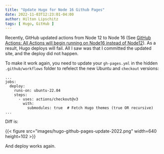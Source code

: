 ```yaml
---
title: "Update Hugo for Node 16 Github Pages"
date: 2022-11-03T12:23:01-04:00
author: Hilton Lipschitz
tags: [ Hugo, GitHub ]
---
```


Recently, GitHub updated actions from Node 12 to Node 16 (See [GitHub Actions: All Actions will begin running on Node16 instead of Node12](https://github.blog/changelog/2022-09-22-github-actions-all-actions-will-begin-running-on-node16-instead-of-node12/)). As a result, Hugo deploys will fail. All I saw was that I committed the updated site, and the deploy did not happen.

To make it work again, you need to update your `gh-pages.yml` in the hidden `.github/workflows` folder to refelect the new Ubuntu and `checkout` versions:

```
...
jobs:
  deploy:
    runs-on: ubuntu-22.04
    steps:
      - uses: actions/checkout@v3
        with:
          submodules: true  # Fetch Hugo themes (true OR recursive)
...
```

Diff is:

{{< figure src="images/hugo-github-pages-update-2022.png" width=640 height=102 >}}

And deploy works again.
